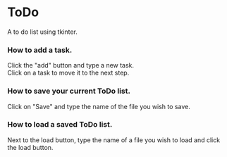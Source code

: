 # ToDo
A to do list using tkinter.

### How to add a task.
Click the "add" button and type a new task.  
Click on a task to move it to the next step.


### How to save your current ToDo list.  
Click on "Save" and type the name of the file you wish to save.


### How to load a saved ToDo list.  
Next to the load button, type the name of a file you wish to load and click the load button.
